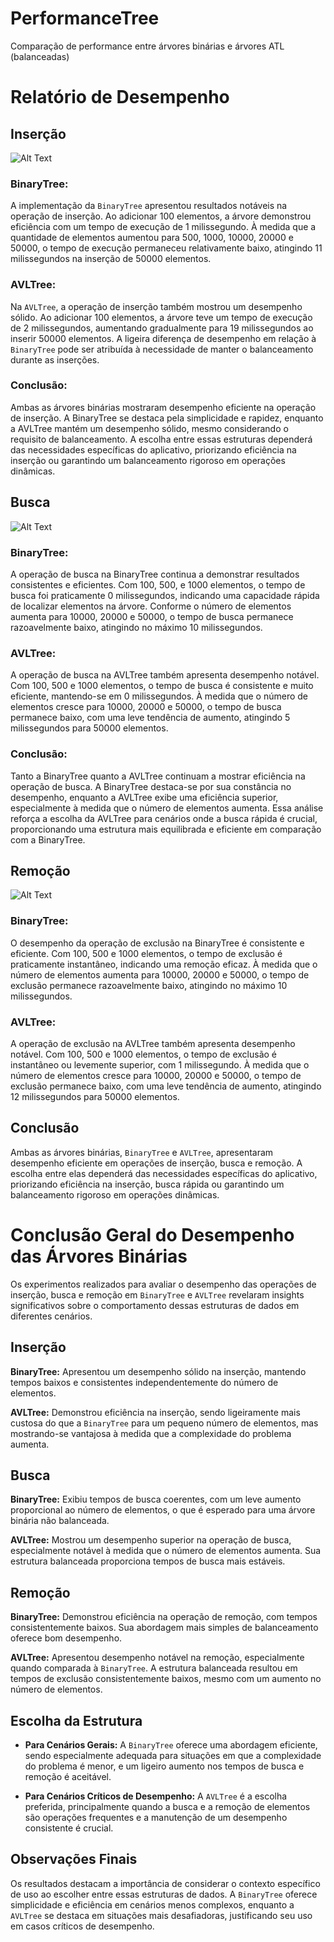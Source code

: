 # PerformanceTree
Comparação de performance entre árvores binárias e árvores ATL (balanceadas)

# Relatório de Desempenho

## Inserção

![Alt Text](imagem_testes/teste_insercao.png)
### BinaryTree:
A implementação da `BinaryTree` apresentou resultados notáveis na operação de inserção. Ao adicionar 100 elementos, a árvore demonstrou eficiência com um tempo de execução de 1 milissegundo. À medida que a quantidade de elementos aumentou para 500, 1000, 10000, 20000 e 50000, o tempo de execução permaneceu relativamente baixo, atingindo 11 milissegundos na inserção de 50000 elementos. 
### AVLTree:
Na `AVLTree`, a operação de inserção também mostrou um desempenho sólido. Ao adicionar 100 elementos, a árvore teve um tempo de execução de 2 milissegundos, aumentando gradualmente para 19 milissegundos ao inserir 50000 elementos. A ligeira diferença de desempenho em relação à `BinaryTree` pode ser atribuída à necessidade de manter o balanceamento durante as inserções. 
### Conclusão:
Ambas as árvores binárias mostraram desempenho eficiente na operação de inserção. A BinaryTree se destaca pela simplicidade e rapidez, enquanto a AVLTree mantém um desempenho sólido, mesmo considerando o requisito de balanceamento. A escolha entre essas estruturas dependerá das necessidades específicas do aplicativo, priorizando eficiência na inserção ou garantindo um balanceamento rigoroso em operações dinâmicas.

## Busca

![Alt Text](imagem_testes/teste_busca.png)
### BinaryTree:
A operação de busca na BinaryTree continua a demonstrar resultados consistentes e eficientes. Com 100, 500, e 1000 elementos, o tempo de busca foi praticamente 0 milissegundos, indicando uma capacidade rápida de localizar elementos na árvore. Conforme o número de elementos aumenta para 10000, 20000 e 50000, o tempo de busca permanece razoavelmente baixo, atingindo no máximo 10 milissegundos. 

### AVLTree:
A operação de busca na AVLTree também apresenta desempenho notável. Com 100, 500 e 1000 elementos, o tempo de busca é consistente e muito eficiente, mantendo-se em 0 milissegundos. À medida que o número de elementos cresce para 10000, 20000 e 50000, o tempo de busca permanece baixo, com uma leve tendência de aumento, atingindo 5 milissegundos para 50000 elementos. 

### Conclusão:
Tanto a BinaryTree quanto a AVLTree continuam a mostrar eficiência na operação de busca. A BinaryTree destaca-se por sua constância no desempenho, enquanto a AVLTree exibe uma eficiência superior, especialmente à medida que o número de elementos aumenta. Essa análise reforça a escolha da AVLTree para cenários onde a busca rápida é crucial, proporcionando uma estrutura mais equilibrada e eficiente em comparação com a BinaryTree.

## Remoção

![Alt Text](imagem_testes/teste_remocao.png)
### BinaryTree:
O desempenho da operação de exclusão na BinaryTree é consistente e eficiente. Com 100, 500 e 1000 elementos, o tempo de exclusão é praticamente instantâneo, indicando uma remoção eficaz. À medida que o número de elementos aumenta para 10000, 20000 e 50000, o tempo de exclusão permanece razoavelmente baixo, atingindo no máximo 10 milissegundos.

### AVLTree:
A operação de exclusão na AVLTree também apresenta desempenho notável. Com 100, 500 e 1000 elementos, o tempo de exclusão é instantâneo ou levemente superior, com 1 milissegundo. À medida que o número de elementos cresce para 10000, 20000 e 50000, o tempo de exclusão permanece baixo, com uma leve tendência de aumento, atingindo 12 milissegundos para 50000 elementos. 

## Conclusão
Ambas as árvores binárias, `BinaryTree` e `AVLTree`, apresentaram desempenho eficiente em operações de inserção, busca e remoção. A escolha entre elas dependerá das necessidades específicas do aplicativo, priorizando eficiência na inserção, busca rápida ou garantindo um balanceamento rigoroso em operações dinâmicas.

# Conclusão Geral do Desempenho das Árvores Binárias

Os experimentos realizados para avaliar o desempenho das operações de inserção, busca e remoção em `BinaryTree` e `AVLTree` revelaram insights significativos sobre o comportamento dessas estruturas de dados em diferentes cenários.

## Inserção

**BinaryTree:** Apresentou um desempenho sólido na inserção, mantendo tempos baixos e consistentes independentemente do número de elementos.

**AVLTree:** Demonstrou eficiência na inserção, sendo ligeiramente mais custosa do que a `BinaryTree` para um pequeno número de elementos, mas mostrando-se vantajosa à medida que a complexidade do problema aumenta.

## Busca

**BinaryTree:** Exibiu tempos de busca coerentes, com um leve aumento proporcional ao número de elementos, o que é esperado para uma árvore binária não balanceada.

**AVLTree:** Mostrou um desempenho superior na operação de busca, especialmente notável à medida que o número de elementos aumenta. Sua estrutura balanceada proporciona tempos de busca mais estáveis.

## Remoção

**BinaryTree:** Demonstrou eficiência na operação de remoção, com tempos consistentemente baixos. Sua abordagem mais simples de balanceamento oferece bom desempenho.

**AVLTree:** Apresentou desempenho notável na remoção, especialmente quando comparada à `BinaryTree`. A estrutura balanceada resultou em tempos de exclusão consistentemente baixos, mesmo com um aumento no número de elementos.

## Escolha da Estrutura

- **Para Cenários Gerais:** A `BinaryTree` oferece uma abordagem eficiente, sendo especialmente adequada para situações em que a complexidade do problema é menor, e um ligeiro aumento nos tempos de busca e remoção é aceitável.

- **Para Cenários Críticos de Desempenho:** A `AVLTree` é a escolha preferida, principalmente quando a busca e a remoção de elementos são operações frequentes e a manutenção de um desempenho consistente é crucial.

## Observações Finais

Os resultados destacam a importância de considerar o contexto específico de uso ao escolher entre essas estruturas de dados. A `BinaryTree` oferece simplicidade e eficiência em cenários menos complexos, enquanto a `AVLTree` se destaca em situações mais desafiadoras, justificando seu uso em casos críticos de desempenho.
